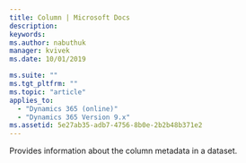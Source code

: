 ```yaml
---
title: Column | Microsoft Docs
description: 
keywords:
ms.author: nabuthuk
manager: kvivek
ms.date: 10/01/2019

ms.suite: ""
ms.tgt_pltfrm: ""
ms.topic: "article"
applies_to: 
  - "Dynamics 365 (online)"
  - "Dynamics 365 Version 9.x"
ms.assetid: 5e27ab35-adb7-4756-8b0e-2b2b48b371e2
---
```


Provides information about the column metadata in a dataset.